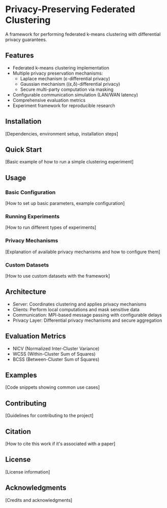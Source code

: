 # Privacy-Preserving Federated Clustering

A framework for performing federated k-means clustering with differential privacy guarantees.

## Features
- Federated k-means clustering implementation
- Multiple privacy preservation mechanisms:
  - Laplace mechanism (ε-differential privacy)
  - Gaussian mechanism ((ε,δ)-differential privacy)
  - Secure multi-party computation via masking
- Configurable communication simulation (LAN/WAN latency)
- Comprehensive evaluation metrics
- Experiment framework for reproducible research

## Installation
[Dependencies, environment setup, installation steps]

## Quick Start
[Basic example of how to run a simple clustering experiment]

## Usage

### Basic Configuration
[How to set up basic parameters, example configuration]

### Running Experiments
[How to run different types of experiments]

### Privacy Mechanisms
[Explanation of available privacy mechanisms and how to configure them]

### Custom Datasets
[How to use custom datasets with the framework]

## Architecture
- Server: Coordinates clustering and applies privacy mechanisms
- Clients: Perform local computations and mask sensitive data
- Communication: MPI-based message passing with configurable delays
- Privacy Layer: Differential privacy mechanisms and secure aggregation

## Evaluation Metrics
- NICV (Normalized Inter-Cluster Variance)
- WCSS (Within-Cluster Sum of Squares)
- BCSS (Between-Cluster Sum of Squares)

## Examples
[Code snippets showing common use cases]

## Contributing
[Guidelines for contributing to the project]

## Citation
[How to cite this work if it's associated with a paper]

## License
[License information]

## Acknowledgments
[Credits and acknowledgments]
